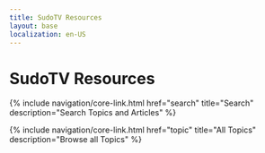 ```yaml
---
title: SudoTV Resources
layout: base
localization: en-US
---
```


# SudoTV Resources

{% include navigation/core-link.html
    href="search"
    title="Search"
    description="Search Topics and Articles"
%}

{% include navigation/core-link.html
    href="topic"
    title="All Topics"
    description="Browse all Topics"
%}

